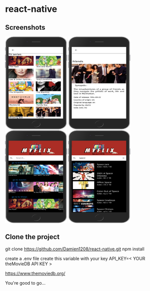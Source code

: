 # react-native

## Screenshots
<div>
<img src="img/home_view.png" width="200" height="300">
<img src="img/search_view.png" width="200" height="300">
<img src="img/list_view.png" width="200" height="300">
<img src="img/detail_view.png" width="200" height="300">

</div>


## Clone the project

git clone https://github.com/Damien1208/react-native.git
npm install

create a .env file
create this variable with your key 
API_KEY=< YOUR theMovieDB API KEY >

https://www.themoviedb.org/

You're good to go...